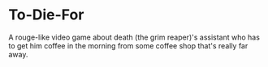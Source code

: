# To-Die-For
A rouge-like video game about death (the grim reaper)'s assistant who has to get him coffee in the morning from some coffee shop that's really far away.
